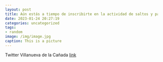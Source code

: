 ```yaml
---
layout: post
title: Aún estás a tiempo de inscribirte en la actividad de saltos y parkour, organizada este domingo, 29 de enero, de 1100 a 1300 ho...
date: 2023-01-24 20:27:19
categories: uncategorized
tags:
- random
image: /img/image.jpg
caption: This is a picture
---
```

Twitter Villanueva de la Cañada [link](https://twitter.com/AytoVDLCanada/status/1617851902431227904)
